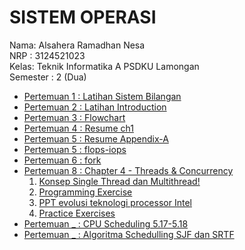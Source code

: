 # SISTEM OPERASI  
Nama: Alsahera Ramadhan Nesa  
NRP : 3124521023  
Kelas: Teknik Informatika A PSDKU Lamongan  
Semester : 2 (Dua)
- [Pertemuan 1 : Latihan Sistem Bilangan](pertemuan1.md)
- [Pertemuan 2 : Latihan Introduction](pertemuan2.md)
- [Pertemuan 3 : Flowchart](pertemuan3.md)
- [Pertemuan 4 : Resume ch1](pertemuan4.md)
- [Pertemuan 5 : Resume Appendix-A](pertemuan5.md)
- [Pertemuan 5 : flops-iops](flops-iops.md)
- [Pertemuan 6 : fork](fork.md)
- [Pertemuan 8 : Chapter 4 - Threads & Concurrency](https://github.com/Alsahera/SisOp-2025/tree/main/chapter%204)
  1. [Konsep Single Thread dan Multithread!](https://github.com/Alsahera/SisOp-2025/blob/main/chapter%204/single%20dan%20multithread.md)
  2. [Programming Exercise](https://github.com/Alsahera/SisOp-2025/blob/main/chapter%204/Programming%20Exercise.md)
  3. [PPT evolusi teknologi processor Intel](https://github.com/Alsahera/SisOp-2025/blob/main/chapter%204/evolusi%20teknologi%20processor%20Intel.pdf)
  4. [Practice Exercises](https://github.com/Alsahera/SisOp-2025/blob/main/chapter%204/Practice%20Exercises.md)
- [Pertemuan _ : CPU Scheduling 5.17-5.18]()
- [Pertemuan _ : Algoritma Schedulling SJF dan SRTF](SJFdanSRTF.md)
